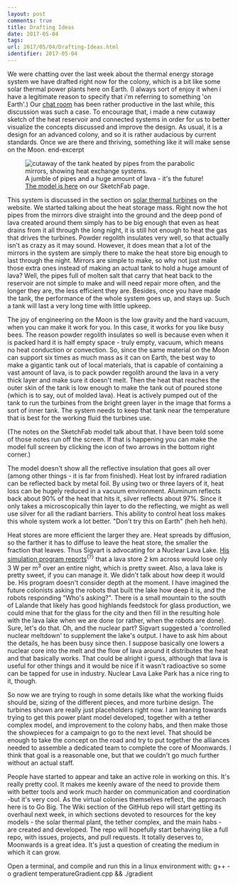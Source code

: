 ```yaml
---
layout: post
comments: true
title: Drafting Ideas
date: 2017-05-04
tags:
url: 2017/05/04/Drafting-Ideas.html
identifier: 2017-05-04
---
```

We were chatting over the last week about the thermal energy storage system we have drafted right now for the colony, which is a bit like some solar thermal power plants here on Earth. (I always sort of enjoy it when i have a legitimate reason to specify that i'm referring to something 'on Earth'.) Our [chat room](https://chat.stackexchange.com/rooms/37071/moonwards) has been rather productive in the last while, this discussion was such a case. To encourage that, i made a new cutaway sketch of the heat reservoir and connected systems in order for us to better visualize the concepts discussed and improve the design. As usual, it is a design for an advanced colony, and so it is rather audacious by current standards. Once we are there and thriving, something like it will make sense on the Moon. end-excerpt

<figure>
<img src="https://www.moonwards.com/img/demotank.jpg" alt="cutaway of the tank heated by pipes from the parabolic mirrors, showing heat exchange systems.">
<figcaption>A jumble of pipes and a huge amount of lava - it's the future!  <a href="https://sketchfab.com/models/4061fa2ce9dc4096b9639713c070e700">The model is here</a> on our SketchFab page.</figcaption>
</figure>

This system is discussed in the section on [solar thermal turbines](https://www.moonwards.com/machines2.html#power) on the website. We started talking about the heat storage mass. Right now the hot pipes from the mirrors dive straight into the ground and the deep pond of lava created around them simply has to be big enough that even as heat drains from it all through the long night, it is still hot enough to heat the gas that drives the turbines. Powder regolith insulates very well, so that actually isn't as crazy as it may sound. However, it does mean that a lot of the mirrors in the system are simply there to make the heat store big enough to last through the night. Mirrors are simple to make, so why not just make those extra ones instead of making an actual tank to hold a huge amount of lava? Well, the pipes full of molten salt that carry that heat back to the reservoir are not simple to make and will need repair more often, and the longer they are, the less efficient they are. Besides, once you have made the tank, the performance of the whole system goes up, and stays up. Such a tank will last a very long time with little upkeep.

The joy of engineering on the Moon is the low gravity and the hard vacuum, when you can make it work for you. In this case, it works for you like busy bees. The reason powder regolith insulates so well is because even when it is packed hard it is half empty space - truly empty, vacuum, which means no heat conduction or convection. So, since the same material on the Moon can support six times as much mass as it can on Earth, the best way to make a gigantic tank out of local materials, that is capable of containing a vast amount of lava, is to pack powder regolith around the lava in a very thick layer and make sure it doesn't melt. Then the heat that reaches the outer skin of the tank is low enough to make the tank out of poured stone (which is to say, out of molded lava). Heat is actively pumped out of the tank to run the turbines from the bright green layer in the image that forms a sort of inner tank. The system needs to keep that tank near the temperature that is best for the working fluid the turbines use.

(The notes on the SketchFab model talk about that. I have been told some of those notes run off the screen. If that is happening you can make the model full screen by clicking the icon of two arrows in the bottom right corner.)

The model doesn't show all the reflective insulation that goes all over (among other things - it is far from finished). Heat lost by infrared radiation can be reflected back by metal foil. By using two or three layers of it, heat loss can be hugely reduced in a vacuum environment. Aluminum reflects back about 90% of the heat that hits it, silver reflects about 97%. Since it only takes a microscopically thin layer to do the reflecting, we might as well use silver for all the radiant barriers. This ability to control heat loss makes this whole system work a lot better. "Don't try this on Earth" (heh heh heh).

Heat stores are more efficient the larger they are. Heat spreads by diffusion, so the farther it has to diffuse to leave the heat store, the smaller the fraction that leaves. Thus Sigvart is advocating for a Nuclear Lava Lake. [His simulation program reports](https://github.com/briligg/moonwards/blob/master/tools/temperatureGradient.cpp)<sup class="note tooltip" data-tooltip-content="#compile1">{?}</sup> that a lava store 2 km across would lose only 3 W per m<sup>3</sup> over an entire night, which is pretty sweet. Also, a lava lake is pretty sweet, if you can manage it. We didn't talk about how deep it would be. His program doesn't consider depth at the moment. I have imagined the future colonists asking the robots that built the lake how deep it is, and the robots responding "Who's asking?". There is a small mountain to the south of Lalande that likely has good highlands feedstock for glass production, we could mine that for the glass for the city and then fill in the resulting hole with the lava lake when we are done (or rather, when the robots are done). Sure, let's do that. Oh, and the nuclear part? Sigvart suggested a 'controlled nuclear meltdown' to supplement the lake's output. I have to ask him about the details, he has been busy since then. I suppose basically one lowers a nuclear core into the melt and the flow of lava around it distributes the heat and that basically works. That could be alright i guess, although that lava is useful for other things and it would be nice if it wasn't radioactive so some can be tapped for use in industry. Nuclear Lava Lake Park has a nice ring to it, though.

So now we are trying to rough in some details like what the working fluids should be, sizing of the different pieces, and more turbine design. The turbines shown are really just placeholders right now. I am leaning towards trying to get this power plant model developed, together with a tether complex model, and improvement to the colony habs, and then make those the showpieces for a campaign to go to the next level. That should be enough to take the concept on the road and try to put together the alliances needed to assemble a dedicated team to complete the core of Moonwards. I think that goal is a reasonable one, but that we couldn't go much further without an actual staff.

People have started to appear and take an active role in working on this. It's really pretty cool. It makes me keenly aware of the need to provide them with better tools and work much harder on communication and coordination -but it's very cool. As the virtual colonies themselves reflect, the approach here is to Go Big. The Wiki section of the GitHub repo will start getting its overhaul next week, in which sections devoted to resources for the key models - the solar thermal plant, the tether complex, and the main habs - are created and developed. The repo will hopefully start behaving like a full repo, with issues, projects, and pull requests. It totally deserves to, Moonwards is a great idea. It's just a question of creating the medium in which it can grow.

<div class="tooltip_templates">
<p id="compile1">Open a terminal, and compile and run this in a linux environment with: g++ -o gradient temperatureGradient.cpp && ./gradient</p>
</div>
